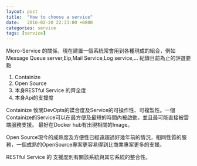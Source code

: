 ```yaml
---
layout: post
title:  "How to choose a service"
date:   2016-02-20 22:33:00 +0800
categories: service
tags: [service]
---
```


Micro-Service 的關係，現在建置一個系統常會用到各種現成的組合，例如Message Queue server,Eip,Mail Service,Log service,... 
紀錄目前為止的評選要點

1. Containize
2. Open Source 
3. 本身RESTful Service 的齊全度
4. 本身Api的支援度

Containize 攸關DevOpts的媒合度及Service的可操作性、可複製性。一個Containize的Service可以在最方便及最短的時間內被啟動。並且最可能直接被雲端服務支援。
最好在Docker hub有出現相關的Image。

Open Source現今的成熟度及方便性已經遠超過好幾年前的情況，相同性質的服務，一個成熟的OpenSource專案更容易得到比商業專案更多的支援。

RESTful Service 的 支援度則有關該系統與其它系統的整合性。
